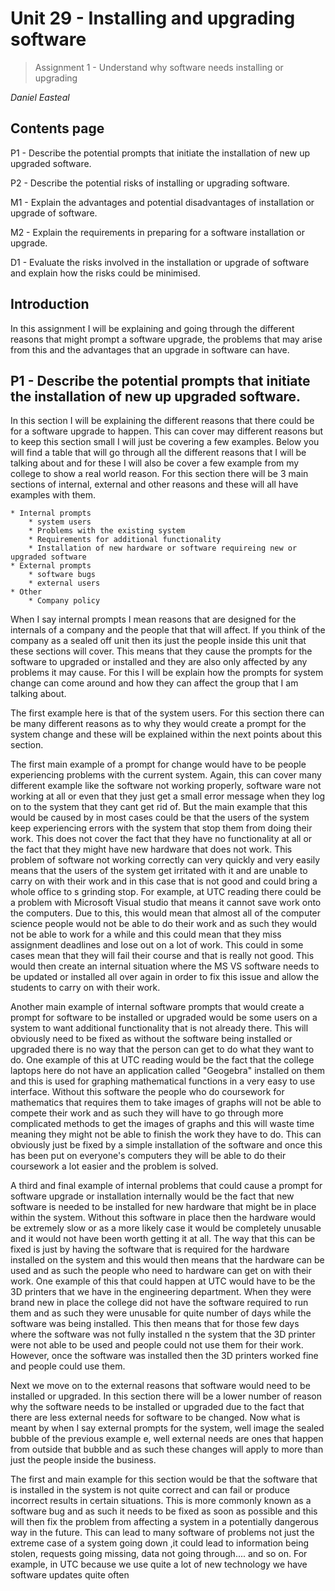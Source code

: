 # Unit 29 - Installing and upgrading software 
> Assignment 1 - Understand why software needs installing or upgrading

*Daniel Easteal*

<div style="page-break-after: always;"></div>

## Contents page

P1 - Describe the potential prompts that initiate the installation of new up upgraded software. 

P2 - Describe the potential risks of installing or upgrading software. 

M1 - Explain the advantages and potential disadvantages of installation or upgrade of software.

M2 - Explain the requirements in preparing for a software installation or upgrade. 

D1 - Evaluate the risks involved in the installation or upgrade of software and explain how the risks could be minimised. 

<div style="page-break-after: always;"></div>

## Introduction

In this assignment I will be explaining and going through the different reasons that might prompt a software upgrade, the problems that may arise from this and the advantages that an upgrade in software can have. 

## P1 - Describe the potential prompts that initiate the installation of new up upgraded software.

In this section I will be explaining the different reasons that there could be for a software upgrade to happen. This can cover may different reasons but to keep this section small I will just be covering a few examples. Below you will find a table that will go through all the different reasons that I will be talking about and for these I will also be cover a few example from my college to show a real world reason. For this section there will be 3 main sections of internal, external and other reasons and these will all have examples with them. 

	* Internal prompts
	 	* system users
		* Problems with the existing system
		* Requirements for additional functionality
		* Installation of new hardware or software requireing new or upgraded software
	* External prompts
		* software bugs
		* external users
	* Other
		* Company policy

When I say internal prompts I mean reasons that are designed for the internals of a company and the people that that will affect. If you think of the company as a sealed off unit then its just the people inside this unit that these sections will cover. This means that they cause the prompts for the software to upgraded or installed and they are also only affected by any problems it may cause. For this I will be explain how the prompts for system change can come around and how they can affect the group that I am talking about. 

The first example here is that of the system users. For this section there can be many different reasons as to why they would create a prompt for the system change and these will be explained within the next points about this section.

The first main example of a prompt for change would have to be people experiencing problems with the current system. Again, this can cover many different example like the software not working properly, software ware not working at all or even that they just get a small error message when they log on to the system that they cant get rid of. But the main example that this would be caused by in most cases could be that the users of the system keep experiencing errors with the system that stop them from doing their work. This does not cover the fact that they have no functionality at all or the fact that they might have new hardware that does not work. This problem of software not working correctly can very quickly and very easily means that the users of the system get irritated with it and are unable to carry on with their work and in this case that is not good and could bring a whole office to s grinding stop. For example, at UTC reading there could be a problem with Microsoft Visual studio that means it cannot save work onto the computers. Due to this, this would mean that almost all of the computer science people would not be able to do their work and as such they would not be able to work for a while and this could mean that they miss assignment deadlines and lose out on a lot of work. This could in some cases mean that they will fail their course and that is really not good. This would then create an internal situation where the MS VS software needs to be updated or installed all over again in order to fix this issue and allow the students to carry on with their work. 

Another main example of internal software prompts that would create a prompt for software to be installed or upgraded would be some users on a system to want additional functionality that is not already there. This will obviously need to be fixed as without the software being installed or upgraded there is no way that the person can get to do what they want to do. One example of this at UTC reading would be the fact that the college laptops here do not have an application called "Geogebra" installed on them and this is used for graphing mathematical functions in a very easy to use interface. Without this software the people who do coursework for mathematics that requires them to take images of graphs will not be able to compete their work and as such they will have to go through more complicated methods to get the images of graphs and this will waste time meaning they might not be able to finish the work they have to do. This can obviously just be fixed by a simple installation of the software and once this has been put on everyone's computers they will be able to do their coursework a lot easier and the problem is solved. 

A third and final example of internal problems that could cause a prompt for software upgrade or installation internally would be the fact that new software is needed to be installed for new hardware that might be in place within the system. Without this software in place then the hardware would be extremely slow or as a more likely case it would be completely unusable and it would not have been worth getting it at all. The way that this can be fixed is just by having the software that is required for the hardware installed on the system and this would then means that the hardware can be used and as such the people who need to hardware can get on with their work. One example of this that could happen at UTC would have to be the 3D printers that we have in the engineering department. When they were brand new in place the college did not have the software required to run them and as such they were unusable for quite number of days while the software was being installed. This then means that for those few days where the software was not fully installed n the system that the 3D printer were not able to be used and people could not use them for their work. However, once the software was installed then the 3D printers worked fine and people could use them. 

Next we move on to the external reasons that software would need to be installed or upgraded. In this section there will be a lower number of reason why the software needs to be installed or upgraded due to the fact that there are less external needs for software to be changed. Now what is meant by when I say external prompts for the system, well image the sealed bubble of the previous example e, well external needs are ones that happen from outside that bubble and as such these changes will apply to more than just the people inside the business. 
 
The first and main example for this section would be that the software that is installed in the system is not quite correct and can fail or produce incorrect results in certain situations. This is more commonly known as a software bug and as such it needs to be fixed as soon as possible and this will then fix the problem from affecting a system in a potentially dangerous way in the future. This can lead to many software of problems not just the extreme case of a system going down ,it could lead to information being stolen, requests going missing, data not going through.... and so on. For example, in UTC because we use quite a lot of new technology we have software updates quite often 
